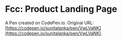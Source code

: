 # Fcc: Product Landing Page

A Pen created on CodePen.io. Original URL: [https://codepen.io/sunitalanka/pen/VwLVaNK](https://codepen.io/sunitalanka/pen/VwLVaNK).



